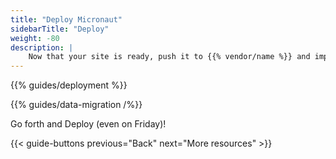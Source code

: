 ```yaml
---
title: "Deploy Micronaut"
sidebarTitle: "Deploy"
weight: -80
description: |
    Now that your site is ready, push it to {{% vendor/name %}} and import your data.
---
```


{{% guides/deployment %}}

{{% guides/data-migration /%}}

Go forth and Deploy (even on Friday)!

{{< guide-buttons previous="Back" next="More resources" >}}
